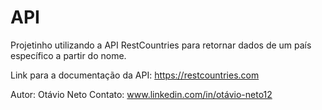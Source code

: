 # API
Projetinho utilizando a API RestCountries para retornar dados de um país específico a partir do nome.

Link para a documentação da API: https://restcountries.com

Autor: Otávio Neto
Contato: www.linkedin.com/in/otávio-neto12

